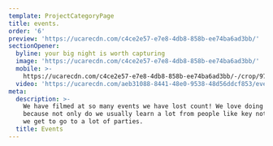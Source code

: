```yaml
---
template: ProjectCategoryPage
title: events.
order: '6'
preview: 'https://ucarecdn.com/c4ce2e57-e7e8-4db8-858b-ee74ba6ad3bb/'
sectionOpener:
  byline: your big night is worth capturing
  image: 'https://ucarecdn.com/c4ce2e57-e7e8-4db8-858b-ee74ba6ad3bb/'
  mobile: >-
    https://ucarecdn.com/c4ce2e57-e7e8-4db8-858b-ee74ba6ad3bb/-/crop/973x926/427,7/-/preview/
  video: 'https://ucarecdn.com/aeb31088-8441-48e0-9538-48d56ddcf853/events_video.mp4'
meta:
  description: >-
    We have filmed at so many events we have lost count! We love doing them
    because not only do we usually learn a lot from people like key note speaker
    we get to go to a lot of parties.
  title: Events
---
```

